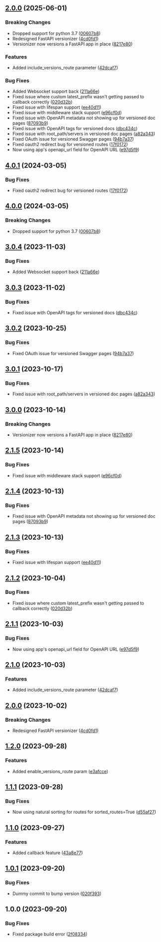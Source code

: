 ## [2.0.0](https://github.com/OlegZv/fastapi-versionizer/compare/v1.2.0...v2.0.0) (2025-06-01)


### Breaking Changes

* Dropped support for python 3.7 ([00607b8](https://github.com/OlegZv/fastapi-versionizer/commit/00607b8f1ae0db23b7e63666b0629307a3a631dc))
* Redesigned FastAPI versionizer ([4cd0fd1](https://github.com/OlegZv/fastapi-versionizer/commit/4cd0fd1d3e93eb1845439743ed907d562a508bb9))
* Versionizer now versions a FastAPI app in place ([8217e80](https://github.com/OlegZv/fastapi-versionizer/commit/8217e80b3925a7d30ef77e6eb8693b271fe02247))


### Features

* Added include_versions_route parameter ([42dcaf7](https://github.com/OlegZv/fastapi-versionizer/commit/42dcaf73bf2bff7d6b6d734c8c30137b73aa6f06))


### Bug Fixes

* Added Websocket support back ([211a66e](https://github.com/OlegZv/fastapi-versionizer/commit/211a66e8aac56dbf2d5ffc94d6c65959044ca5dd))
* Fixed issue where custom latest_prefix wasn't getting passed to callback correctly ([020d32b](https://github.com/OlegZv/fastapi-versionizer/commit/020d32b13143c1a6d98b449fec17cf23d0d8ed86))
* Fixed issue with lifespan support ([ee40d11](https://github.com/OlegZv/fastapi-versionizer/commit/ee40d11cba743c07216370715a7fbcd23f0a145e))
* Fixed issue with middleware stack support ([e96cf0d](https://github.com/OlegZv/fastapi-versionizer/commit/e96cf0d004d20a65668d85f5ae46d427d958f5ef))
* Fixed issue with OpenAPI metadata not showing up for versioned doc pages ([87093b9](https://github.com/OlegZv/fastapi-versionizer/commit/87093b95766efa0bbc49777fae75efc55e489747))
* Fixed issue with OpenAPI tags for versioned docs ([dbc434c](https://github.com/OlegZv/fastapi-versionizer/commit/dbc434c85170cbc1802ff167e33c8ab4204d64d3))
* Fixed issue with root_path/servers in versioned doc pages ([a82a343](https://github.com/OlegZv/fastapi-versionizer/commit/a82a343de350b7a323a8a46b023b1dc897c1302b))
* Fixed OAuth issue for versioned Swagger pages ([94b7a37](https://github.com/OlegZv/fastapi-versionizer/commit/94b7a37de66a3fe5304d26460371788f38c308ef))
* Fixed oauth2 redirect bug for versioned routes ([17f0172](https://github.com/OlegZv/fastapi-versionizer/commit/17f0172bf1a6cf4d4f39f94107307557facbf4ff))
* Now using app's openapi_url field for OpenAPI URL ([e97d5f9](https://github.com/OlegZv/fastapi-versionizer/commit/e97d5f95eb6b8d006c03fff0bfbfd8136c1b2eec))

## [4.0.1](https://github.com/alexschimpf/fastapi-versionizer/compare/v4.0.0...v4.0.1) (2024-03-05)


### Bug Fixes

* Fixed oauth2 redirect bug for versioned routes ([17f0172](https://github.com/alexschimpf/fastapi-versionizer/commit/17f0172bf1a6cf4d4f39f94107307557facbf4ff))

## [4.0.0](https://github.com/alexschimpf/fastapi-versionizer/compare/v3.0.4...v4.0.0) (2024-03-05)


### Breaking Changes

* Dropped support for python 3.7 ([00607b8](https://github.com/alexschimpf/fastapi-versionizer/commit/00607b8f1ae0db23b7e63666b0629307a3a631dc))

## [3.0.4](https://github.com/alexschimpf/fastapi-versionizer/compare/v3.0.3...v3.0.4) (2023-11-03)


### Bug Fixes

* Added Websocket support back ([211a66e](https://github.com/alexschimpf/fastapi-versionizer/commit/211a66e8aac56dbf2d5ffc94d6c65959044ca5dd))

## [3.0.3](https://github.com/alexschimpf/fastapi-versionizer/compare/v3.0.2...v3.0.3) (2023-11-02)


### Bug Fixes

* Fixed issue with OpenAPI tags for versioned docs ([dbc434c](https://github.com/alexschimpf/fastapi-versionizer/commit/dbc434c85170cbc1802ff167e33c8ab4204d64d3))

## [3.0.2](https://github.com/alexschimpf/fastapi-versionizer/compare/v3.0.1...v3.0.2) (2023-10-25)


### Bug Fixes

* Fixed OAuth issue for versioned Swagger pages ([94b7a37](https://github.com/alexschimpf/fastapi-versionizer/commit/94b7a37de66a3fe5304d26460371788f38c308ef))

## [3.0.1](https://github.com/alexschimpf/fastapi-versionizer/compare/v3.0.0...v3.0.1) (2023-10-17)


### Bug Fixes

* Fixed issue with root_path/servers in versioned doc pages ([a82a343](https://github.com/alexschimpf/fastapi-versionizer/commit/a82a343de350b7a323a8a46b023b1dc897c1302b))

## [3.0.0](https://github.com/alexschimpf/fastapi-versionizer/compare/v2.1.5...v3.0.0) (2023-10-14)


### Breaking Changes

* Versionizer now versions a FastAPI app in place ([8217e80](https://github.com/alexschimpf/fastapi-versionizer/commit/8217e80b3925a7d30ef77e6eb8693b271fe02247))

## [2.1.5](https://github.com/alexschimpf/fastapi-versionizer/compare/v2.1.4...v2.1.5) (2023-10-14)


### Bug Fixes

* Fixed issue with middleware stack support ([e96cf0d](https://github.com/alexschimpf/fastapi-versionizer/commit/e96cf0d004d20a65668d85f5ae46d427d958f5ef))

## [2.1.4](https://github.com/alexschimpf/fastapi-versionizer/compare/v2.1.3...v2.1.4) (2023-10-13)


### Bug Fixes

* Fixed issue with OpenAPI metadata not showing up for versioned doc pages ([87093b9](https://github.com/alexschimpf/fastapi-versionizer/commit/87093b95766efa0bbc49777fae75efc55e489747))

## [2.1.3](https://github.com/alexschimpf/fastapi-versionizer/compare/v2.1.2...v2.1.3) (2023-10-13)


### Bug Fixes

* Fixed issue with lifespan support ([ee40d11](https://github.com/alexschimpf/fastapi-versionizer/commit/ee40d11cba743c07216370715a7fbcd23f0a145e))

## [2.1.2](https://github.com/alexschimpf/fastapi-versionizer/compare/v2.1.1...v2.1.2) (2023-10-04)


### Bug Fixes

* Fixed issue where custom latest_prefix wasn't getting passed to callback correctly ([020d32b](https://github.com/alexschimpf/fastapi-versionizer/commit/020d32b13143c1a6d98b449fec17cf23d0d8ed86))

## [2.1.1](https://github.com/alexschimpf/fastapi-versionizer/compare/v2.1.0...v2.1.1) (2023-10-03)


### Bug Fixes

* Now using app's openapi_url field for OpenAPI URL ([e97d5f9](https://github.com/alexschimpf/fastapi-versionizer/commit/e97d5f95eb6b8d006c03fff0bfbfd8136c1b2eec))

## [2.1.0](https://github.com/alexschimpf/fastapi-versionizer/compare/v2.0.0...v2.1.0) (2023-10-03)


### Features

* Added include_versions_route parameter ([42dcaf7](https://github.com/alexschimpf/fastapi-versionizer/commit/42dcaf73bf2bff7d6b6d734c8c30137b73aa6f06))

## [2.0.0](https://github.com/alexschimpf/fastapi-versionizer/compare/v1.2.0...v2.0.0) (2023-10-02)


### Breaking Changes

* Redesigned FastAPI versionizer ([4cd0fd1](https://github.com/alexschimpf/fastapi-versionizer/commit/4cd0fd1d3e93eb1845439743ed907d562a508bb9))

## [1.2.0](https://github.com/alexschimpf/fastapi-versionizer/compare/v1.1.1...v1.2.0) (2023-09-28)


### Features

* Added enable_versions_route param ([e3afcce](https://github.com/alexschimpf/fastapi-versionizer/commit/e3afcce98b9422dc3f54d722fc9168030e1c7e75))

## [1.1.1](https://github.com/alexschimpf/fastapi-versionizer/compare/v1.1.0...v1.1.1) (2023-09-28)


### Bug Fixes

* Now using natural sorting for routes for sorted_routes=True ([d55af27](https://github.com/alexschimpf/fastapi-versionizer/commit/d55af275bbc5e55c7ee203b04aeff65e09893c93))

## [1.1.0](https://github.com/alexschimpf/fastapi-versionizer/compare/v1.0.1...v1.1.0) (2023-09-27)


### Features

* Added callback feature ([43a8e77](https://github.com/alexschimpf/fastapi-versionizer/commit/43a8e77eb1cf57ec00385a4ee5bfd3751e1fc9a0))

## [1.0.1](https://github.com/alexschimpf/fastapi-versionizer/compare/v1.0.0...v1.0.1) (2023-09-20)


### Bug Fixes

* Dummy commit to bump version ([020f393](https://github.com/alexschimpf/fastapi-versionizer/commit/020f3936f3cf101c2a7c0171ce6c656bca9993cf))

## 1.0.0 (2023-09-20)


### Bug Fixes

* Fixed package build error ([2f08334](https://github.com/alexschimpf/fastapi-versionizer/commit/2f083343b5a51c7ea3a0a10747250c4c123840c6))
